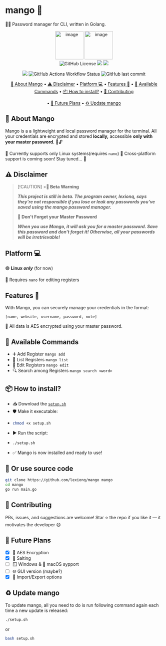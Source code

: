 # mango 🥭

🔐🔑 Password manager for CLI, written in Golang.

<p align="center">
  <img width="90" height="90" alt="image" src="https://github.com/user-attachments/assets/cc354bcc-0c60-49c6-b6ba-7837af62e9b8" />
  <img width="90" height="90" alt="image" src="https://github.com/user-attachments/assets/5e5a2689-3f9f-4e80-a56c-f040f54e6073" />
  <br>
  <img alt="GitHub License" src="https://img.shields.io/github/license/lexionq/mango?style=for-the-badge&logoColor=blue&color=blue">
  <img src="https://img.shields.io/github/languages/top/lexionq/mango?style=for-the-badge&color=cyan">
  <img src="https://img.shields.io/github/v/release/lexionq/mango?style=for-the-badge&color=purple">  
</p>

<p align="center">
  <img src="https://img.shields.io/github/go-mod/go-version/lexionq/mango?style=for-the-badge&color=darkblue">
  <img alt="GitHub Actions Workflow Status" src="https://img.shields.io/github/actions/workflow/status/lexionq/mango/go.yml?style=for-the-badge&color=darkgreen">
  <img alt="GitHub last commit" src="https://img.shields.io/github/last-commit/lexionq/mango?style=for-the-badge">
</p>
<div align="center"

[🥭 About Mango](#-about-mango) • [⚠️ Disclaimer](#%EF%B8%8F-disclaimer) • [Platform 💻](#platform-) • [Features 🌠](#features-) • [🔧 Available Commands](#-available-commands) • [📦 How to install?](#-how-to-install) • [🤝 Contributing](#-contributing)

• [🧠 Future Plans](#-future-plans) • [♻️ Update mango](#️-update-mango)

</div>

## 🥭 About Mango

Mango is a a lightweight and local password manager for the terminal. All your credentials are encrypted and stored **locally,** accessible **only with your master password.** 🔐🔓

🐧 Currently supports only Linux systems(requires `nano`)
🚀 Cross-platform support is coming soon! Stay tuned... 🥳

## ⚠️ Disclaimer

> [!CAUTION] >**🚨 Beta Warning**
>
> **_This project is still in beta. The program owner, lexionq, says they're not responsible if you lose or leak any passwords you've saved using the mango password manager._**
>
> **🧠 Don't Forget your Master Password**
>
> **_When you use Mango, it will ask you for a master password. Save this password and don't forget it! Otherwise, all your passwords will be irretrievable!_**

## Platform 💻

🟢 **Linux _only_** (for now)

📝 Requires `nano` for editing registers

## Features 🌠

With Mango, you can securely manage your credentials in the format:

`[name, website, username, password, note]`

🔐 All data is AES encrypted using your master password.

## 🔧 Available Commands

- ➕ Add Register
  `mango add`
- 📎 List Registers
  `mango list`
- 📝 Edit Registers
  `mango edit`
- 🔍 Search among Registers
  `mango search <word>`

## 📦 How to install?

- 📥 Download the [`setup.sh`](https://github.com/lexionq/mango)
- 🛡️ Make it executable:
- ```bash
  chmod +x setup.sh
  ```
- ▶️ Run the script:
- ```bash
  ./setup.sh
  ```
- ✅ Mango is now installed and ready to use!

## 🔽 Or use source code

```bash
git clone https://github.com/lexionq/mango mango
cd mango
go run main.go
```

## 🤝 Contributing

PRs, issues, and suggestions are welcome!
Star ⭐ the repo if you like it — it motivates the developer 😄

## 🧠 Future Plans

- [x] 🔐 AES Encryption
- [x] 🧂 Salting
- [ ] 🪟 Windows & 🍏 macOS sypport
- [ ] 🌐 GUI version (maybe?)
- [x] 🔁 Import/Export options

## ♻️ Update mango

To update mango, all you need to do is run following command again each time a new update is released:

```bash
./setup.sh
```

or

```bash
bash setup.sh
```
